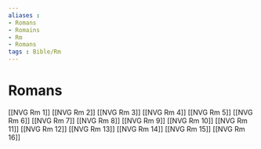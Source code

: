 ```yaml
---
aliases : 
- Romans
- Romains
- Rm
- Romans
tags : Bible/Rm
---
```


# Romans

[[NVG Rm 1]]
[[NVG Rm 2]]
[[NVG Rm 3]]
[[NVG Rm 4]]
[[NVG Rm 5]]
[[NVG Rm 6]]
[[NVG Rm 7]]
[[NVG Rm 8]]
[[NVG Rm 9]]
[[NVG Rm 10]]
[[NVG Rm 11]]
[[NVG Rm 12]]
[[NVG Rm 13]]
[[NVG Rm 14]]
[[NVG Rm 15]]
[[NVG Rm 16]]
